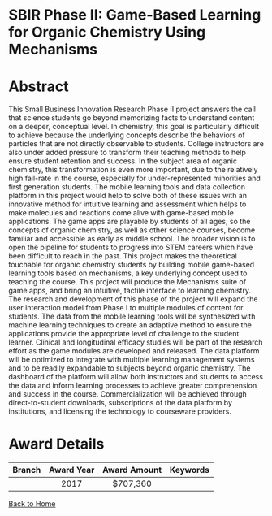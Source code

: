 
SBIR Phase II: Game-Based Learning for Organic Chemistry Using Mechanisms
=========================================================================

# Abstract


This Small Business Innovation Research Phase II project answers the call that science students go beyond memorizing facts to understand content on a deeper, conceptual level. In chemistry, this goal is particularly difficult to achieve because the underlying concepts describe the behaviors of particles that are not directly observable to students. College instructors are also under added pressure to transform their teaching methods to help ensure student retention and success. In the subject area of organic chemistry, this transformation is even more important, due to the relatively high fail-rate in the course, especially for under-represented minorities and first generation students. The mobile learning tools and data collection platform in this project would help to solve both of these issues with an innovative method for intuitive learning and assessment which helps to make molecules and reactions come alive with game-based mobile applications. The game apps are playable by students of all ages, so the concepts of organic chemistry, as well as other science courses, become familiar and accessible as early as middle school. The broader vision is to open the pipeline for students to progress into STEM careers which have been difficult to reach in the past. This project makes the theoretical touchable for organic chemistry students by building mobile game-based learning tools based on mechanisms, a key underlying concept used to teaching the course. This project will produce the Mechanisms suite of game apps, and bring an intuitive, tactile interface to learning chemistry. The research and development of this phase of the project will expand the user interaction model from Phase I to multiple modules of content for students. The data from the mobile learning tools will be synthesized with machine learning techniques to create an adaptive method to ensure the applications provide the appropriate level of challenge to the student learner. Clinical and longitudinal efficacy studies will be part of the research effort as the game modules are developed and released. The data platform will be optimized to integrate with multiple learning management systems and to be readily expandable to subjects beyond organic chemistry. The dashboard of the platform will allow both instructors and students to access the data and inform learning processes to achieve greater comprehension and success in the course. Commercialization will be achieved through direct-to-student downloads, subscriptions of the data platform by institutions, and licensing the technology to courseware providers.  

# Award Details

|Branch|Award Year|Award Amount|Keywords|
| :---: | :---: | :---: | :---: |
||2017|$707,360||
  
  


[Back to Home](https://github.com/chrischow/dod_sbir_awards/Reports/JT/#285)